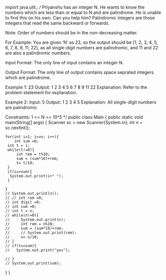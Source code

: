 import java.util.*;
/*
Priyanshu has an integer N. He wants to know the numbers which are less than or equal to N 
and are palindrome. He is unable to find this on his own. Can you help him? Palindromic integers
are those integers that read the same backward or forwards.

Note: Order of numbers should be in the non-decreasing matter.

For Example: You are given ‘N’ as 23, so the output should be [1, 2, 3, 4, 5, 6, 7, 8, 9, 11, 22], 
as all single-digit numbers are palindromic, and 11 and 22 are also a palindromic numbers.

Input Format: The only line of input contains an integer N.

Output Format: The only line of output contains space seprated integers which are palindrome.

Example 1: 23 Output: 1 2 3 4 5 6 7 8 9 11 22 Explanation: Refer to the problem statement for explanation.

Example 2: Input: 5 Output: 1 2 3 4 5 Explanation: All single-digit numbers are palindromic

Constraints: 1 <= N <= 10^5
*/
public class Main {
    public static void main(String[] args) {
    Scanner sc = new Scanner(System.in);
    int n = sc.nextInt();
    
    for(int i=1; i<=n; i++){
        int sum =0;
     int t = i;
     while(t!=0){ 
         int rem = t%10;
         sum = (sum*10)+rem;
         t= t/10;
     } 
     if(i==sum){
      System.out.print(i+" ");
     }
     
    }
    // System.out.println();
    // // int rem =0;
    // int digit =0;
    // int sum =0;
    // int t = n;
    // while(n!=0){
    //     System.out.print(n);
    //     int rem = n%10;
    //     sum = (sum*10)+rem;
    //     // System.out.print(rem);
    //     n= n/10;
    // } 
    // if(t==sum){
    //   System.out.print("yes");
       
    // }
    // System.out.print(sum);
  }
}
